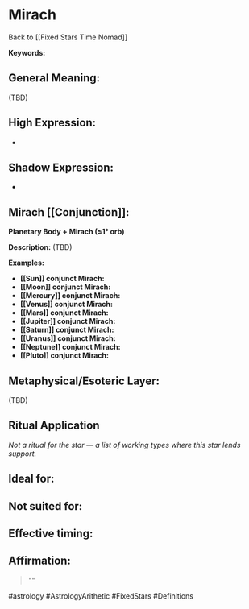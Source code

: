 # Mirach

Back to [[Fixed Stars Time Nomad]]

**Keywords:** 

## General Meaning:
(TBD)

## High Expression:
- 

## Shadow Expression:
- 

## Mirach [[Conjunction]]:

**Planetary Body + Mirach (≤1° orb)**

**Description:**
(TBD)

**Examples:**
- **[[Sun]] conjunct Mirach:** 
- **[[Moon]] conjunct Mirach:** 
- **[[Mercury]] conjunct Mirach:** 
- **[[Venus]] conjunct Mirach:** 
- **[[Mars]] conjunct Mirach:** 
- **[[Jupiter]] conjunct Mirach:** 
- **[[Saturn]] conjunct Mirach:** 
- **[[Uranus]] conjunct Mirach:** 
- **[[Neptune]] conjunct Mirach:** 
- **[[Pluto]] conjunct Mirach:** 

## Metaphysical/Esoteric Layer:
(TBD)

## Ritual Application
*Not a ritual for the star — a list of working types where this star lends support.*

**Ideal for:**
- 
**Not suited for:**
- 
**Effective timing:**
- 

## Affirmation:

> ""

#astrology #AstrologyArithetic #FixedStars #Definitions

